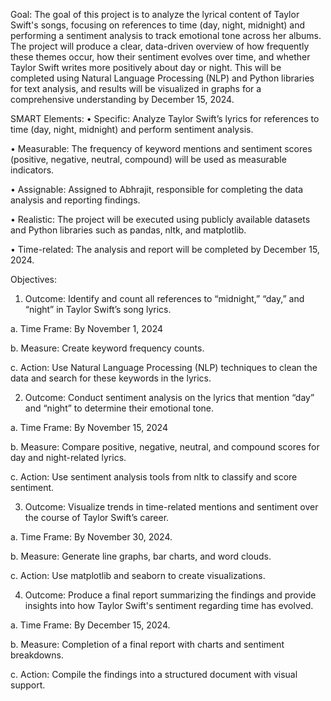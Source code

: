 Goal:
The goal of this project is to analyze the lyrical content of Taylor Swift's songs, focusing on references to
time (day, night, midnight) and performing a sentiment analysis to track emotional tone across her albums.
The project will produce a clear, data-driven overview of how frequently these themes occur, how their
sentiment evolves over time, and whether Taylor Swift writes more positively about day or night. This will be
completed using Natural Language Processing (NLP) and Python libraries for text analysis, and results will
be visualized in graphs for a comprehensive understanding by December 15, 2024.

SMART Elements:
• Specific: Analyze Taylor Swift’s lyrics for references to time (day, night, midnight) and perform
sentiment analysis.

• Measurable: The frequency of keyword mentions and sentiment scores (positive, negative,
neutral, compound) will be used as measurable indicators.

• Assignable: Assigned to Abhrajit, responsible for completing the data analysis and reporting
findings.

• Realistic: The project will be executed using publicly available datasets and Python libraries
such as pandas, nltk, and matplotlib.

• Time-related: The analysis and report will be completed by December 15, 2024.

Objectives:
1. Outcome: Identify and count all references to “midnight,” “day,” and “night” in Taylor Swift’s song
lyrics.

a. Time Frame: By November 1, 2024

b. Measure: Create keyword frequency counts.

c. Action: Use Natural Language Processing (NLP) techniques to clean the data and search for
these keywords in the lyrics.

2. Outcome: Conduct sentiment analysis on the lyrics that mention “day” and “night” to determine their
emotional tone.

a. Time Frame: By November 15, 2024

b. Measure: Compare positive, negative, neutral, and compound scores for day and night-related
lyrics.

c. Action: Use sentiment analysis tools from nltk to classify and score sentiment.

3. Outcome: Visualize trends in time-related mentions and sentiment over the course of Taylor Swift’s
career.

a. Time Frame: By November 30, 2024.

b. Measure: Generate line graphs, bar charts, and word clouds.

c. Action: Use matplotlib and seaborn to create visualizations.

4. Outcome: Produce a final report summarizing the findings and provide insights into how Taylor
Swift's sentiment regarding time has evolved.

a. Time Frame: By December 15, 2024.

b. Measure: Completion of a final report with charts and sentiment breakdowns.

c. Action: Compile the findings into a structured document with visual support.
